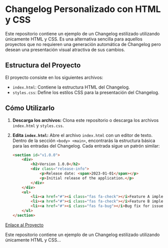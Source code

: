 # Changelog Personalizado con HTML y CSS

Este repositorio contiene un ejemplo de un Changelog estilizado utilizando únicamente HTML y CSS. Es una alternativa sencilla para aquellos proyectos que no requieren una generación automática de Changelog pero desean una presentación visual atractiva de sus cambios.

## Estructura del Proyecto

El proyecto consiste en los siguientes archivos:

* `index.html`: Contiene la estructura HTML del Changelog.
* `styles.css`: Define los estilos CSS para la presentación del Changelog.

## Cómo Utilizarlo

1.  **Descarga los archivos:** Clona este repositorio o descarga los archivos `index.html` y `styles.css`.
2.  **Edita `index.html`:** Abre el archivo `index.html` con un editor de texto. Dentro de la sección `<body> <main>`, encontrarás la estructura básica para las entradas del Changelog. Cada entrada sigue un patrón similar:

    ```html
    <section id="v1.0.0">
        <div>
            <h2>Version 1.0.0</h2>
            <div class="release-info">
                <p>Release date: <span>2023-01-01</span></p>
                <p>Initial release of the application.</p>
            </div>
        </div>
        <ul>
            <li><a href="#"><i class="fas fa-check"></i>Feature A implemented.</a></li>
            <li><a href="#"><i class="fas fa-check"></i>Feature B implemented.</a></li>
            <li><a href="#"><i class="fas fa-bug"></i>Bug fix for issue #1.</a></li>
        </ul>
    </section>
    ```
[Enlace al Proyecto](https://github.com/RafaelvBossio/Changelog)

Este repositorio contiene un ejemplo de un Changelog estilizado utilizando únicamente HTML y CSS...
